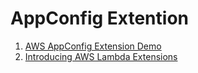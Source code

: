 # AppConfig Extention

1. [AWS AppConfig Extension Demo](https://github.com/aws-samples/aws-lambda-extensions/blob/main/awsappconfig-extension-demo/src/AppConfigExtensionDemoFunction.js)
2. [Introducing AWS Lambda Extensions](https://aws.amazon.com/blogs/compute/introducing-aws-lambda-extensions-in-preview/)